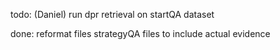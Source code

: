 
todo:
(Daniel) run dpr retrieval on startQA dataset 





done:
reformat files strategyQA files to include actual evidence
